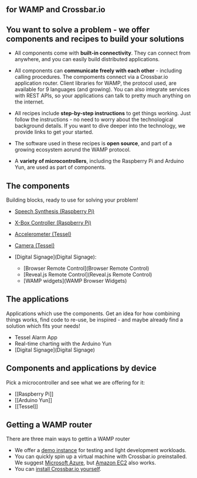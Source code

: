 ## for WAMP and Crossbar.io

## You want to solve a problem - we offer components and recipes to build your solutions

* All components come with **built-in connectivity**. They can connect from anywhere,  and you can easily  build distributed applications.

* All components can **communicate freely with each other** - including calling procedures. The compoments connect via a Crossbar.io application router. Client libraries for WAMP, the protocol used, are available for 9 languages (and growing). You can also integrate services with REST APIs, so your applications can talk to pretty much anything on the internet.
           
* All recipes include **step-by-step instructions** to get things working. Just follow the instructions - no need to worry about the technological background details. If you want to dive deeper into the technology, we provide links to get your started.

* The software used in these recipes is **open source**, and part of a growing ecosystem aorund the WAMP protocol.

* A **variety of microcontrollers**, including the Raspberry Pi and Arduino Yun, are used as part of components.

## The components

Building blocks, ready to use for solving your problem!

* [Speech Synthesis (Raspberry Pi)]()
* [X-Box Controller (Raspberry Pi)]()
* [Accelerometer (Tessel)]()
* [Camera (Tessel)]()
* [Digital Signage](Digital Signage):
   
   + [Browser Remote Control](Browser Remote Control)
   + [Reveal.js Remote Control](Reveal.js Remote Control)
   + [WAMP widgets](WAMP Browser Widgets)

## The applications

Applications which use the components. Get an idea for how combining things works, find code to re-use, be inspired - and maybe already find a solution which fits your needs!

* Tessel Alarm App
* Real-time charting with the Arduino Yun
* [Digital Signage](Digital Signage)
  
## Components and applications by device

Pick a microcontroller and see what we are offering for it: 

* [[Raspberry Pi]]
* [[Arduino Yun]]
* [[Tessel]]


## Getting a WAMP router

There are three main ways to gettin a WAMP router

* We offer a [demo instance](../docs/Demo-Instance) for testing and light development workloads.
* You can quickly spin up a virtual machine with Crossbar.io preinstalled. We suggest [Microsoft Azure](../docs/Setup-on-Microsoft-Azure), but [Amazon EC2](../docs/Setup-on-Amazon-EC2) also works.
* You can [install Crossbar.io yourself](../docs/Local-Installation).


